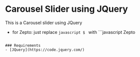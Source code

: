 Carousel Slider using JQuery
==========================
This is a Carousel slider using JQuery
 - for Zepto: just replace ```javascript $ ``` with ```javascript 
 Zepto
 ```

### Requirements
 - [JQuery](https://code.jquery.com/)
